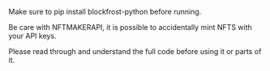 
Make sure to pip install blockfrost-python before running.

Be care with NFTMAKERAPI, it is possible to accidentally mint NFTS with your API keys. 

Please read through and understand the full code before using it or parts of it. 
